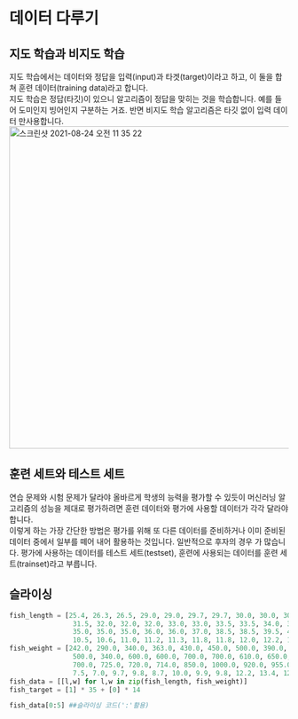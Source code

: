 # 데이터 다루기

## 지도 학습과 비지도 학습
지도 학습에서는 데이터와 정답을 입력(input)과 타겟(target)이라고 하고, 이 둘을 합쳐 훈련 데이터(training data)라고 합니다.  
지도 학습은 정답(타깃)이 있으니 알고리즘이 정답을 맞히는 것을 학습합니다. 예를 들어 도미인지 빙어인지 구분하는 거죠. 반면 비지도 학습 알고리즘은 타깃 없이 입력 데이터
만사용합니다.  
<img width="581" alt="스크린샷 2021-08-24 오전 11 35 22" src="https://user-images.githubusercontent.com/86886489/130546828-a6d1e113-607a-4b6c-a3ab-dd634b106d69.png">

## 훈련 세트와 테스트 세트
연습 문제와 시험 문제가 달라야 올바르게 학생의 능력을 평가할 수 있듯이 머신러닝 알고리즘의 성능을 제대로 평가하려면 훈련 데이터와 평가에 사용할 데이터가 각각 달라야합니다.  
이렇게 하는 가장 간단한 방법은 평가를 위해 또 다른 데이터를 준비하거나 이미 준비된 데이터 중에서 일부를 떼어 내어 활용하는 것입니다. 일반적으로 후자의 경우 가 많습니다. 평가에 사용하는 데이터를 테스트 세트(testset), 훈련에 사용되는 데이터를 훈련 세트(trainset)라고 부릅니다.  

## 슬라이싱
```python
fish_length = [25.4, 26.3, 26.5, 29.0, 29.0, 29.7, 29.7, 30.0, 30.0, 30.7, 31.0, 31.0, 
                31.5, 32.0, 32.0, 32.0, 33.0, 33.0, 33.5, 33.5, 34.0, 34.0, 34.5, 35.0, 
                35.0, 35.0, 35.0, 36.0, 36.0, 37.0, 38.5, 38.5, 39.5, 41.0, 41.0, 9.8, 
                10.5, 10.6, 11.0, 11.2, 11.3, 11.8, 11.8, 12.0, 12.2, 12.4, 13.0, 14.3, 15.0]
fish_weight = [242.0, 290.0, 340.0, 363.0, 430.0, 450.0, 500.0, 390.0, 450.0, 500.0, 475.0, 500.0, 
                500.0, 340.0, 600.0, 600.0, 700.0, 700.0, 610.0, 650.0, 575.0, 685.0, 620.0, 680.0, 
                700.0, 725.0, 720.0, 714.0, 850.0, 1000.0, 920.0, 955.0, 925.0, 975.0, 950.0, 6.7, 
                7.5, 7.0, 9.7, 9.8, 8.7, 10.0, 9.9, 9.8, 12.2, 13.4, 12.2, 19.7, 19.9]
fish_data = [[l,w] for l,w in zip(fish_length, fish_weight)]
fish_target = [1] * 35 + [0] * 14

fish_data[0:5] ##슬라이싱 코드(':'활용)
```
